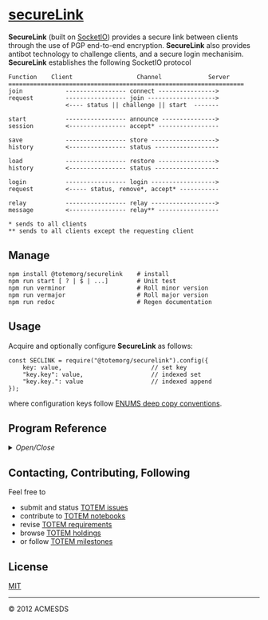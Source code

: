 # [secureLink](https://www.npmjs.com/package/@totemorg/securelink)

**SecureLink** (built on [SocketIO](https://www.npmjs.com/package/@totemorg/socketio)) provides a secure link between clients 
through the use of PGP end-to-end encryption.  **SecureLink** also provides antibot technology to challenge clients, 
and a secure login mechanisim.  **SecureLink** establishes the following SocketIO protocol

	Function	Client					Channel 			Server
	==================================================================
	join			----------------- connect ---------------->
	request			----------------- join ------------------->
					<---- status || challenge || start	-------
	
	start			----------------- announce --------------->
	session			<---------------- accept* -----------------
	
	save			----------------- store ------------------>
	history			<---------------- status ------------------
	
	load			----------------- restore ---------------->
	history			<---------------- status ------------------
	
	login			----------------- login ------------------>
	request			<----- status, remove*, accept* -----------
					
	relay			----------------- relay ------------------>
	message			<---------------- relay** -----------------
	
	* sends to all clients
	** sends to all clients except the requesting client
	
## Manage

	npm install @totemorg/securelink	# install
	npm run start [ ? | $ | ...]		# Unit test
	npm run verminor					# Roll minor version
	npm run vermajor					# Roll major version
	npm run redoc						# Regen documentation

## Usage

Acquire and optionally configure **SecureLink** as follows:

	const SECLINK = require("@totemorg/securelink").config({
		key: value, 						// set key
		"key.key": value, 					// indexed set
		"key.key.": value					// indexed append
	});
	
where configuration keys follow [ENUMS deep copy conventions](https://www.npmjs.com/package/@totemorg/enums).

## Program Reference
<details>
<summary>
<i>Open/Close</i>
</summary>
## Modules

<dl>
<dt><a href="#module_SECLINK">SECLINK</a></dt>
<dd><p>Provides a private (end-to-end encrypted) message link between trusted clients and secure logins. </p>
<p>This module documented in accordance with <a href="https://jsdoc.app/">jsdoc</a>.</p>
<h2 id="env-dependencies">Env Dependencies</h2>
<pre><code>LINK_PASS = passphrase to encrypt user passwords [&quot;securePass&quot;]
LINK_HOST = name of secure link host [&quot;secureHost&quot;]
</code></pre>
</dd>
<dt><a href="#module_SECLINK-CLIENT">SECLINK-CLIENT</a></dt>
<dd><p>The client-side of <a href="https://www.npmjs.com/package/@totemorg/securelink">securelink</a>.</p>
<p>Provides UIs for operating private (end-to-end encrypted) messaging link 
between trusted clients.  </p>
<p>This module documented in accordance with <a href="https://jsdoc.app/">jsdoc</a>.</p>
<p>The UIs herein are created in the /site.jade and support:</p>
<pre><code>+ client login/out/reset operations
+ SecureLink and dbSync sockets (Kill, Sockets, Join)
+ data encryption (GenKeys, Encrypt, Decrypt, Encode, Decode)
</code></pre>
</dd>
</dl>

<a name="module_SECLINK"></a>

## SECLINK
Provides a private (end-to-end encrypted) message link between trusted clients and secure logins. 

This module documented in accordance with [jsdoc](https://jsdoc.app/).

## Env Dependencies
									  
	LINK_PASS = passphrase to encrypt user passwords ["securePass"]
	LINK_HOST = name of secure link host ["secureHost"]

**Requires**: <code>module:[enums](https://www.npmjs.com/package/@totemorg/enums)</code>, <code>module:[socketio](https://www.npmjs.com/package/@totemorg/socketio)</code>, <code>module:[socket.io](https://www.npmjs.com/package/socket.io)</code>, <code>module:[crypto](https://nodejs.org/docs/latest/api/)</code>  
**Author**: [ACMESDS](https://totemorg.github.io)  
**Example**  
```js
On the server:

	const
		SECLINK = require("securelink");

	SECLINK.config({
		server: server,
		guest: {....}
	});
								
	const
		{ sio } = SECLINK;
	
	sio.emit( "update", { // send update request
	});	
						

On the client:
	
	// <script src="securelink-client.js"></script>
	
	Sockets({	// establish sockets
		update: req => {	// intercept update request
			console.log("update", req);
		}, 

		// other sockets as needed ...
	});
```

* [SECLINK](#module_SECLINK)
    * [.host](#module_SECLINK.host)
    * [.isTrusted()](#module_SECLINK.isTrusted)
    * [.Login(login, cb)](#module_SECLINK.Login)
    * [.testClient(client, guess, res)](#module_SECLINK.testClient)
    * [.config()](#module_SECLINK.config)

<a name="module_SECLINK.host"></a>

### SECLINK.host
Domain name of host for attributing domain-owned accounts.

**Kind**: static property of [<code>SECLINK</code>](#module_SECLINK)  
<a name="module_SECLINK.isTrusted"></a>

### SECLINK.isTrusted()
Test if an account is "trusted" to use the secure com channel.

**Kind**: static method of [<code>SECLINK</code>](#module_SECLINK)  
<a name="module_SECLINK.Login"></a>

### SECLINK.Login(login, cb)
Start a secure link and return the user profile corresponding for the supplied 
	account/password login.  The provided callback LOGIN(err,profile) where LOGIN =  
	resetPassword || newAccount || newSession || guestSession determines the login session
	type being requested.

**Kind**: static method of [<code>SECLINK</code>](#module_SECLINK)  
**Cfg**: <code>Function</code>  

| Param | Type | Description |
| --- | --- | --- |
| login | <code>String</code> | account/password credentials |
| cb | <code>function</code> | callback (err,profile) to process the session |

<a name="module_SECLINK.testClient"></a>

### SECLINK.testClient(client, guess, res)
Test response of client during a session challenge.

**Kind**: static method of [<code>SECLINK</code>](#module_SECLINK)  

| Param | Type | Description |
| --- | --- | --- |
| client | <code>String</code> | name of client being challenged |
| guess | <code>String</code> | guess provided by client |
| res | <code>function</code> | response callback( "pass" || "fail" || "retry" ) |

<a name="module_SECLINK.config"></a>

### SECLINK.config()
Establish socketio channels for the SecureIntercom link (at store,restore,login,relay,status,
	sync,join,exit,content) and the insecure dbSync link (at select,update,insert,delete).

**Kind**: static method of [<code>SECLINK</code>](#module_SECLINK)  
<a name="module_SECLINK-CLIENT"></a>

## SECLINK-CLIENT
The client-side of [securelink](https://www.npmjs.com/package/@totemorg/securelink).

Provides UIs for operating private (end-to-end encrypted) messaging link 
between trusted clients.  

This module documented in accordance with [jsdoc](https://jsdoc.app/).

The UIs herein are created in the /site.jade and support:

	+ client login/out/reset operations
	+ SecureLink and dbSync sockets (Kill, Sockets, Join)
	+ data encryption (GenKeys, Encrypt, Decrypt, Encode, Decode)

**Requires**: <code>module:socketio</code>, <code>module:openpgp</code>, <code>module:uibase</code>  
**Author**: [ACMESDS](https://totemorg.github.io)  
</details>

## Contacting, Contributing, Following

Feel free to 
* submit and status [TOTEM issues](http://totem.hopto.org/issues.view) 
* contribute to [TOTEM notebooks](http://totem.hopto.org/shares/notebooks/) 
* revise [TOTEM requirements](http://totem.hopto.org/reqts.view) 
* browse [TOTEM holdings](http://totem.hopto.org/) 
* or follow [TOTEM milestones](http://totem.hopto.org/milestones.view) 

## License

[MIT](LICENSE)

* * *

&copy; 2012 ACMESDS
